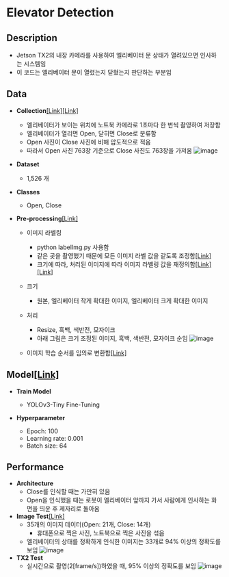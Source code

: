 # Elevator Detection
## Description
  * Jetson TX2의 내장 카메라를 사용하여 엘리베이터 문 상태가 열려있으면 인사하는 시스템임
  * 이 코드는 엘리베이터 문이 열렸는지 닫혔는지 판단하는 부분임  


## Data
* **Collection**[[Link]](https://github.com/Silinu1016/Project/blob/main/Elevator%20Detection/0.%20Change_file_names.py)[[Link]](https://github.com/Silinu1016/Project/blob/main/Elevator%20Detection/1.%20Image%20gathering.py)
  * 엘리베이터가 보이는 위치에 노트북 카메라로 1초마다 한 번씩 촬영하여 저장함
  * 엘리베이터가 열리면 Open, 닫히면 Close로 분류함
  * Open 사진이 Close 사진에 비해 압도적으로 적음
  * 따라서 Open 사진 763장 기준으로 Close 사진도 763장을 가져옴
    ![image](https://github.com/Silinu1016/Project/assets/97217295/66d63cc3-5e46-4f04-a26f-e4134af0eda4)

* **Dataset**
  * 1,526 개
  
* **Classes**
  * Open, Close

* **Pre-processing**[[Link]](https://github.com/Silinu1016/Project/blob/main/Elevator%20Detection/2.%20Image%20Resize%20and%20change%20color.py)
  * 이미지 라벨링
    * python labelImg.py 사용함
    * 같은 곳을 촬영했기 때문에 모든 이미지 라벨 값을 같도록 조정함[[Link]](https://github.com/Silinu1016/Project/blob/main/Elevator%20Detection/2.5.%20Make%20Labeling.py)
    * 크기에 따라, 처리된 이미지에 따라 이미지 라벨링 값을 재정의함[[Link]](https://github.com/Silinu1016/Project/blob/main/Elevator%20Detection/3.%20Image%20Resizing%20Label.py) [[Link]](https://github.com/Silinu1016/Project/blob/main/Elevator%20Detection/4.%20Convert%20Annotation%20with%20change%20color.py)
    
  * 크기
    * 원본, 엘리베이터 작게 확대한 이미지, 엘리베이터 크게 확대한 이미지
  * 처리
    * Resize, 흑백, 색반전, 모자이크
    * 아래 그림은 크기 조정된 이미지, 흑백, 색반전, 모자이크 순임
  ![image](https://github.com/Silinu1016/Project/assets/97217295/2d7fc411-5d75-46e4-ae99-f31203afcc73)
  * 이미지 학습 순서를 임의로 변환함[[Link]](https://github.com/Silinu1016/Project/blob/main/Elevator%20Detection/4.5.%20Mix%20order.py)

## Model[[Link]](https://github.com/Silinu1016/Project/blob/main/Elevator%20Detection/5.%20Training%20and%20save%20the%20weights.py)
* **Train Model**
  * YOLOv3-Tiny Fine-Tuning

* **Hyperparameter**
  * Epoch: 100
  * Learning rate: 0.001
  * Batch size: 64


## Performance
* **Architecture**
  * Close를 인식할 때는 가만히 있음
  * Open을 인식했을 때는 로봇이 엘리베이터 앞까지 가서 사람에게 인사하는 화면을 띄운 후 제자리로 돌아옴
* **Image Test**[[Link]](https://github.com/Silinu1016/Project/blob/main/Elevator%20Detection/6.%20Image%20test.py)
  * 35개의 이미지 데이터(Open: 21개, Close: 14개)
    * 휴대폰으로 찍은 사진, 노트북으로 찍은 사진을 섞음
  * 엘리베이터의 상태를 정확하게 인식한 이미지는 33개로 94% 이상의 정확도를 보임
    ![image](https://github.com/Silinu1016/Project/assets/97217295/a91b5a8c-11b0-4df9-aab0-3840c5bf3496)
* **TX2 Test**
  * 실시간으로 촬영(2[frame/s])하였을 때, 95% 이상의 정확도를 보임
    ![image](https://github.com/Silinu1016/Project/assets/97217295/3eec4693-1684-4b8b-8b56-d06613e399b6)

